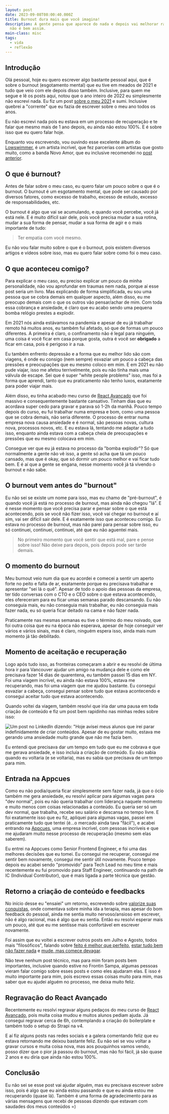 ```yaml
---
layout: post
date: 2023-09-08T08:00:40.000Z
title: Burnout dura mais que você imagina!
description: A gente pensa que aparece do nada e depois vai melhorar rápido e
  não é bem assim.
main-class: misc
tags:
  - vida
  - reflexão
---
```


## Introdução

Olá pessoal, hoje eu quero escrever algo bastante pessoal aqui, que é sobre o burnout (esgotamento mental) que eu tive em meados de 2021 e tudo que veio com ele depois disso também. Inclusive, para quem me segue e lê os posts aqui, notou que o ano inteiro de 2022 eu simplesmente não escrevi nada. Eu fiz um post [sobre o meu 2021](https://willianjusten.com.br/meu-ano-de-2021) e sumi. Inclusive quebrei a "corrente" que eu fazia de escrever sobre o meu ano todos os anos.

Eu não escrevi nada pois eu estava em um processo de recuperação e te falar que mesmo mais de 1 ano depois, eu ainda não estou 100%. E é sobre isso que eu quero falar hoje.

Enquanto vou escrevendo, vou ouvindo esse excelente álbum do [Lowswimmer](https://open.spotify.com/album/1lmmfQayZ9x0mVbLn2Fn53?si=aj_uI4X1R7m3C1XTCPceNg), é um artista incrível, que fez parcerias com artistas que gosto muito, como a banda Novo Amor, que eu inclusive recomendei no [post anterior](https://willianjusten.com.br/mude).

## O que é burnout?

Antes de falar sobre o meu caso, eu quero falar um pouco sobre o que é o burnout. O burnout é um esgotamento mental, que pode ser causado por diversos fatores, como excesso de trabalho, excesso de estudo, excesso de responsabilidades, etc.

O burnout é algo que vai se acumulando, e quando você percebe, você já está nele. E é muito difícil sair dele, pois você precisa mudar a sua rotina, mudar a sua forma de pensar, mudar a sua forma de agir e o mais importante de tudo:

> Ter empatia com você mesmo.

Eu não vou falar muito sobre o que é o burnout, pois existem diversos artigos e vídeos sobre isso, mas eu quero falar sobre como foi o meu caso.

## O que aconteceu comigo?

Para explicar o meu caso, eu preciso explicar um pouco da minha personalidade, não vou aprofundar em traumas nem nada, porque aí esse post seria um livro. Mas explicando de forma simplificada, eu sou uma pessoa que se cobra demais em qualquer aspecto, além disso, eu me preocupo demais com o que os outros vão pensar/achar de mim. Com toda essa cobrança e ansiedade, é claro que eu acabo sendo uma pequena bomba relógio prestes a explodir.

Em 2021 nós ainda estávamos na pandemia e apesar de eu já trabalhar remoto há muitos anos, eu também fui afetado, só que de formas um pouco diferentes. A primeira é claro, o confinamento não é legal para ninguém, uma coisa é você ficar em casa porque gosta, outra é você ser __obrigado__ a ficar em casa, pois é perigoso ir a rua.

Eu também enfrento depressão e a forma que eu melhor lido são com viagens, é onde eu consigo (nem sempre) esvaziar um pouco a cabeça das pressões e preocupações que eu mesmo coloco em mim. E em 2021 eu não pude viajar, isso me afetou terrivelmente, pois eu não tinha mais uma válvula de escape. Sei que é super "white people problems" isso, mas foi a forma que aprendi, tanto que eu praticamento não tenho luxos, exatamente para poder viajar mais.

Além disso, eu tinha acabado meu curso de [React Avançado](https://reactavancado.com.br) que foi massivo e consequentemente bastante cansativo. Tinham dias que eu acordava super cedo para gravar e parava só 1-2h da manhã. Pouco tempo depois do curso, eu fui trabalhar numa empresa e bom, como uma pessoa que se cobra demais, não seria diferente. O processo de entrar numa empresa nova causa ansiedade e é normal, são pessoas novas, cultura nova, processos novos, etc. E eu estava lá, tentando me adaptar a tudo isso, enquanto ainda estava com a cabeça cheia de preocupações e pressões que eu mesmo colocava em mim.

Consegue ver que eu já estava no processo da "bomba explodir"? Só que normalmente a gente não vê isso, a gente só acha que tá um pouco cansado, mas que é okay, que só dormir um pouco melhor e vai ficar tudo bem. E é aí que a gente se engana, nesse momento você já tá vivendo o burnout e não sabe.

## O burnout vem antes do "burnout"

Eu não sei se existe um nome para isso, mas eu chamo de "pré-burnout", é quando você já está no processo de burnout, mas ainda não chegou "lá". E é nesse momento que você precisa parar e pensar sobre o que está acontecendo, pois se você não fizer isso, você vai chegar no burnout e aí sim, vai ser difícil sair dele. E é exatamente isso que aconteceu comigo. Eu estava no processo de burnout, mas não parei para pensar sobre isso, eu só continuei, continuei, continuei, até que eu não aguentei mais.

> No primeiro momento que você sentir que está mal, pare e pense sobre isso! Não deixe para depois, pois depois pode ser tarde demais.

## O momento do burnout

Meu burnout veio num dia que eu acordei e comecei a sentir um aperto forte no peito e falta de ar, exatamente porque eu precisava trabalhar e apresentar "sei lá o quê". Apesar de todo o apoio das pessoas da empresa, ter tido conversas com o CTO e o CEO sobre o que estava acontecendo, eles ofereceram para eu ficar umas semanas parado descansando. Eu não conseguia mais, eu não conseguia mais trabalhar, eu não conseguia mais fazer nada, eu só queria ficar deitado na cama e não fazer nada.

Praticamente nas mesmas semanas eu tive o término do meu noivado, que foi outra coisa que eu na época não esperava, apesar de hoje conseguir ver vários e vários sinais, mas é claro, ninguém espera isso, ainda mais num momento já tão debilitado.

## Momento de aceitação e recuperação

Logo após tudo isso, as fronteiras começaram a abrir e eu resolvi de última hora ir para Vancouver ajudar um amigo na mudança dele e como ele precisava fazer 14 dias de quarentena, eu também passei 15 dias em NY. Foi uma viagem incrível, eu ainda não estava 100%, estava me recuperando, mas foi uma viagem que me ajudou bastante. Eu consegui esvaziar a cabeça, consegui pensar sobre tudo que estava acontecendo e consegui aceitar tudo que estava acontecendo.

Quando voltei da viagem, também resolvi que iria dar uma pausa em toda criação de conteúdo e fiz um post bem rapidinho nas minhas redes sobre isso:

![Um post no LinkedIn dizendo: "Hoje avisei meus alunos que irei parar indefinidamente de criar conteúdos. Apesar de eu gostar muito, estava me gerando uma ansiedade muito grande que não me fazia bem.](/assets/img/parada.png)

Eu entendi que precisava dar um tempo em tudo que eu me cobrava e que me gerava ansiedade, e isso incluía a criação de conteúdo. Eu não sabia quando eu voltaria (e se voltaria), mas eu sabia que precisava de um tempo para mim.

## Entrada na Appcues

Como eu não podia/queria ficar simplesmente sem fazer nada, já que o ócio também me gera ansiedade, eu resolvi aplicar para algumas vagas para "dev normal", pois eu não queria trabalhar com liderança naquele momento e muito menos com coisas relacionadas a conteúdo. Eu queria ser só um dev normal, que trabalha, recebe seu salário e descansa no tempo livre. E foi exatamente isso que eu fiz, apliquei para algumas vagas, passei em praticamente tudo que tentei (é...o mercado ainda tava "fácil"), e acabei entrando na [Appcues](https://www.appcues.com/), uma empresa incrível, com pessoas incríveis e que me ajudaram muito nesse processo de recuperação (mesmo sem elas saberem).

Eu entrei na Appcues como Senior Frontend Engineer, e foi uma das melhores decisões que eu tomei. Eu consegui me recuperar, consegui me sentir bem novamente, consegui me sentir útil novamente. Pouco tempo depois eu acabei sendo "promovido" para Tech Lead no meu time e mais recentemente eu fui promovido para Staff Engineer, continuando na path de IC (Individual Contributor), que é mais ligada a parte técnica que gestão.

## Retorno a criação de conteúdo e feedbacks

No início desse eu "ensaiei" um retorno, escrevendo sobre [valorize suas conquistas](https://willianjusten.com.br/valorize-suas-conquistas), onde comentava sobre minha ida a terapia, mas apesar do bom feedback do pessoal, ainda me sentia muito nervoso/ansioso em escrever, não é algo racional, mas é algo que eu sentia. Então eu resolvi esperar mais um pouco, até que eu me sentisse mais confortável em escrever novamente.

Foi assim que eu voltei a escrever outros posts em Julho e Agosto, todos mais "filosóficos", falando sobre [feito é melhor que perfeito](https://willianjusten.com.br/feito-e-melhor-que-perfeito), [estar tudo bem não fazer nada](https://willianjusten.com.br/esta-tudo-bem-nao-fazer-nada) e [mude, mas comece devagar](https://willianjusten.com.br/mude).

Não teve nenhum post técnico, mas para mim foram posts bem importantes, inclusive quando estive no Frontin Sampa, algumas pessoas vieram falar comigo sobre esses posts e como eles ajudaram elas. E isso é muito importante para mim, pois escrevo essas coisas muito para mim, mas saber que eu ajudei alguém no processo, me deixa muito feliz.

## Regravação do React Avançado

Recentemente eu resolvi regravar alguns pedaços do meu curso de [React Avançado](https://reactavancado.com.br), pois muita coisa mudou e muitos alunos pediam ajuda. Já consegui regravar cerca de 6h, contemplando a criação do boilerplate e também todo o setup do Strapi na v4.

E aí fiz alguns posts nas redes sociais e a galera comentando feliz que eu estava retornando me deixou bastante feliz. Eu não sei se vou voltar a gravar cursos e muita coisa nova, mas aos pouquinhos vamos vendo, posso dizer que o pior já passou do burnout, mas não foi fácil, já são quase 2 anos e eu diria que ainda não estou 100%.

## Conclusão

Eu não sei se esse post vai ajudar alguém, mas eu precisava escrever sobre isso, pois é algo que eu ainda estou passando e que eu ainda estou me recuperando (quase lá). Também é uma forma de agradecimento para as várias mensagens que recebi de pessoas dizendo que estavam com saudades dos meus conteúdos =)



